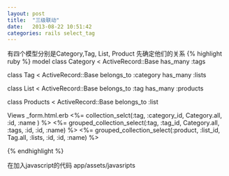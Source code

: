 ```yaml
---
layout: post
title:  "三级联动"
date:   2013-08-22 10:51:42
categories: rails select_tag
---
```


有四个模型分别是Category,Tag, List, Product
先确定他们的关系
{% highlight ruby %}
model
class Category <  ActiveRecord::Base
has_many :tags

class Tag < ActiveRecord::Base
belongs_to :category
has_many :lists

class List < ActiveRecord::Base
belongs_to :tag
has_many :products

class Products < ActiveRecord::Base
belongs_to :list

Views _form.html.erb
<%= collection_selct(:tag, :category_id,  Category.all, :id, :name ) %>
<%= grouped_collection_select(:tag, :tag_id, Category.all, :tags, :id, :id, :name) %>
<%= grouped_collection_select(:product, :list_id, Tag.all, :lists, :id, :id, :name) %>


{% endhighlight %}

<script type="text/javascript">

$(document).ready(function(){
	$('.test1').linkSelect();
		$('#tag_tag_id').linkSelect();
	$('#product_list_id').linkSelect();

		});
	</script>

在加入javascript的代码
app/assets/javasripts
<script>
$.fn.linkSelect = function (num){
	if (!num) num = 1;
	var all_select = document.getElementsByTagName('select');
	this.each(function(i){
		new linkSelect(this, all_select, num);
	});
	all_select = null;

	function linkSelect(obj, all_select, num){
		var obj1_index = 0;
		for (i =0; i < all_select.length; i++){
			if (all_select[i] == obj){
				obj1_index = i;
			}
		}
		obj1_index = (obj1_index - num) > -1 ? obj1_index - num : 0;
		this.obj1 = $(all_select[obj1_index]);
		this.obj2 = $(obj);
		var obj3 = $('<select disabled="disabled">' + this.obj2.html() + '</select>');
		this.elems = obj3[0].getElementsByTagName('optgroup');
		this.obj2.html(this.obj2.get(0).options[this.obj2.get(0).selectedIndex].parentNode.innerHTML);  
		var self = this;
		this.obj1.change(function(){
			self.obj2.html('');
			for (var i = 0; i < self.elems.length; i++){
				if (self.elems[i].label == this.value){
					self.obj2.html(self.elems[i].innerHTML);
					self.obj2.change();
				}
			}

</script>

